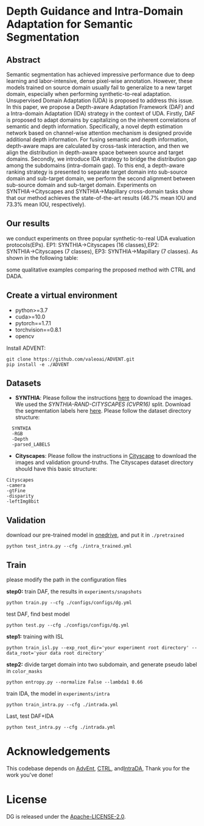 # Depth Guidance and Intra-Domain Adaptation for Semantic Segmentation

## Abstract 
Semantic segmentation has achieved impressive performance due to deep learning and labor-intensive, dense pixel-wise annotation. However, these models trained on source domain usually fail to generalize to a new target domain, especially when performing synthetic-to-real adaptation. Unsupervised Domain Adaptation (UDA) is proposed to address this issue. In this paper, we propose a Depth-aware Adaptation Framework (DAF) and a Intra-domain Adaptation (IDA) strategy in the context of UDA. Firstly, DAF is proposed to adapt domains by capitalizing on the inherent correlations of semantic and depth information. Specifically, a novel depth estimation network based on channel-wise attention mechanism is designed provide additional depth information. For fusing semantic and depth information, depth-aware maps are calculated by cross-task interaction, and then we align the distribution in depth-aware space between source and target domains. Secondly, we introduce IDA strategy to bridge the distribution gap among the subdomains (intra-domain gap). To this end, a depth-aware ranking strategy is presented to separate target domain into sub-source domain and sub-target domain, we perform the second alignment between sub-source domain and sub-target domain. Experiments on SYNTHIA→Cityscapes and SYNTHIA→Mapillary cross-domain tasks show that our method achieves the state-of-the-art results (46.7% mean IOU and 73.3% mean IOU, respectively).




## Our results
we conduct experiments on three popular synthetic-to-real UDA evaluation protocols(EPs). EP1: SYNTHIA→Cityscapes (16 classes),EP2: SYNTHIA→Cityscapes (7 classes), EP3:
SYNTHIA→Mapillary (7 classes). As shown in the following table:


some qualitative examples comparing the proposed method with CTRL and DADA.


## Create a virtual environment

- python>=3.7
- cuda>=10.0
- pytorch==1.7.1
- torchvision==0.8.1
- opencv

Install ADVENT:
```
git clone https://github.com/valeoai/ADVENT.git
pip install -e ./ADVENT
```

## Datasets

- **SYNTHIA**: Please follow the instructions [here](http://synthia-dataset.net/downloads/) to download the images. We used the _SYNTHIA-RAND-CITYSCAPES (CVPR16)_ split. Download the segmentation labels here [here](https://drive.google.com/file/d/1TA0FR-TRPibhztJI5-OFP4iBNaDDkQFa/view?usp=sharing). Please follow the dataset directory structure:
```
  SYNTHIA
  -RGB
  -Depth
  -parsed_LABELS

```
- **Cityscapes**: Please follow the instructions in [Cityscape](https://www.cityscapes-dataset.com/) to download the images and validation ground-truths. The Cityscapes dataset directory should have this basic structure:
```
Cityscapes
-camera
-gtFine
-disparity
-leftImg8bit
```

## Validation

download our pre-trained model in [onedrive](https://1drv.ms/u/s!AhZkFAnZvCoKzUc1gA9QubsETyOB?e=cWY2hR), and put it in `./pretrained`
```
python test_intra.py --cfg ./intra_trained.yml
```

## Train
please modify the  path in the configuration files

**step0:**
train DAF, the results in `experiments/snapshots`
```
python train.py --cfg ./configs/configs/dg.yml 
```
test DAF, find best model
```
python test.py --cfg ./configs/configs/dg.yml
``` 
**step1:**
training with ISL
```
python train_isl.py --exp_root_dir='your experiment root directory' --data_root='your data root directory'
```

**step2:**
divide target domain into two subdomain, and generate  pseudo label in `color_masks`
```
python entropy.py --normalize False --lambda1 0.66
```
train IDA, the model in `experiments/intra`
```
python train_intra.py --cfg ./intrada.yml
```
Last, test DAF+IDA
```
python test_intra.py --cfg ./intrada.yml
```
# Acknowledgements
This codebase depends on [AdvEnt](https://github.com/valeoai/ADVENT), [CTRL](https://github.com/susaha/ctrl-uda), and[IntraDA](https://github.com/feipan664/IntraDA),
Thank you for the work you've done!

# License
 DG is released under the [Apache-LICENSE-2.0](https://www.apache.org/licenses/LICENSE-2.0).
